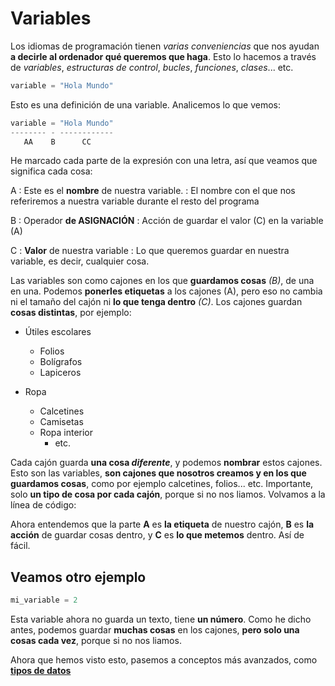 # Variables

Los idiomas de programación tienen *varias conveniencias* que nos ayudan **a decirle al ordenador qué queremos que haga**. Esto lo hacemos a través de *variables*, *estructuras de control*, *bucles*, *funciones*, *clases*... etc.

```Python
variable = "Hola Mundo"
```

Esto es una definición de una variable. Analicemos lo que vemos:

```Python
variable = "Hola Mundo"
-------- - ------------
   AA    B      CC
```

He marcado cada parte de la expresión con una letra, así que veamos que significa cada cosa:

A
: Este es el **nombre** de nuestra variable.
: El nombre con el que nos referiremos a nuestra variable durante el resto del programa

B
: Operador **de ASIGNACIÓN**
: Acción de guardar el valor (C) en la variable (A)

C
: **Valor** de nuestra variable
: Lo que queremos guardar en nuestra variable, es decir, cualquier cosa.

Las variables son como cajones en los que **guardamos cosas** *(B)*, de una en una. Podemos **ponerles etiquetas** a los cajones (A), pero eso no cambia ni el tamaño del cajón ni **lo que tenga dentro** *(C)*. Los cajones guardan **cosas distintas**, por ejemplo:

- Útiles escolares
  - Folios
  - Bolígrafos
  - Lapiceros

- Ropa
  - Calcetines
  - Camisetas
  - Ropa interior
    - etc.

Cada cajón guarda **una cosa *diferente***, y podemos **nombrar** estos cajones. Esto son las variables, **son cajones que nosotros creamos y en los que guardamos cosas**, como por ejemplo calcetines, folios... etc. Importante, solo **un tipo de cosa por cada cajón**, porque si no nos liamos. Volvamos a la línea de código:

Ahora entendemos que la parte **A** es **la etiqueta** de nuestro cajón, **B** es **la acción** de guardar cosas dentro, y **C** es **lo que metemos** dentro. Así de fácil.

## Veamos otro ejemplo

```Python
mi_variable = 2
```

Esta variable ahora no guarda un texto, tiene **un número**. Como he dicho antes, podemos guardar **muchas cosas** en los cajones, **pero solo una cosas cada vez**, porque si no nos liamos.

Ahora que hemos visto esto, pasemos a conceptos más avanzados, como [**tipos de datos**](002_tipos_1.md)
